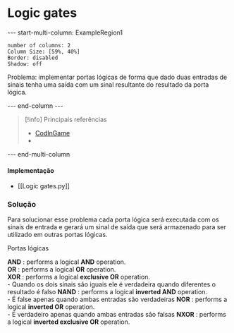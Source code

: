 # Logic gates

--- start-multi-column: ExampleRegion1  
```column-settings  
number of columns: 2
Column Size: [59%, 40%]
Border: disabled
Shadow: off
```

Problema: implementar portas lógicas de forma que dado duas entradas de sinais tenha uma saída com um sinal resultante do resultado da porta lógica.

--- end-column ---

> [!info] Principais referências
> - [CodInGame](https://www.codingame.com/training/easy/logic-gates)
>- 

--- end-multi-column

#### Implementação

- [[Logic gates.py]]

### Solução

Para solucionar esse problema cada porta lógica será executada com os sinais de entrada e gerará um sinal de saída que será armazenado para ser utilizado em outras portas lógicas.

Portas lógicas

**AND** : performs a logical **AND** operation.  
**OR** : performs a logical **OR** operation.  
**XOR** : performs a logical **exclusive OR** operation.  
	- Quando os dois sinais são iguais ele é verdadeira quando diferentes o resultado é falso
**NAND** : performs a logical **inverted AND** operation.  
	- É false apenas quando ambas entradas são verdadeiras
**NOR** : performs a logical **inverted OR** operation.  
	- É verdadeiro apenas quando ambas entradas são falsas
**NXOR** : performs a logical **inverted exclusive OR** operation.
